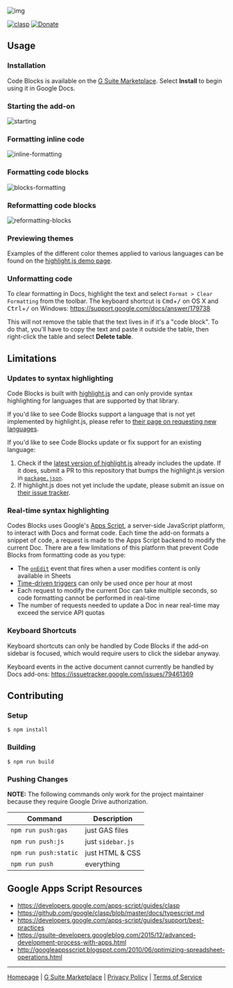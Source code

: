 ![img](https://repository-images.githubusercontent.com/68638466/d3069380-02d3-11ea-8d09-bb881c87c125)

[![clasp](https://img.shields.io/badge/built%20with-clasp-4285f4.svg)](https://github.com/google/clasp) [![Donate](https://img.shields.io/badge/Donate-PayPal-green.svg)](https://paypal.me/alexwforsythe)

## Usage

### Installation

Code Blocks is available on the [G Suite Marketplace](https://chrome.google.com/webstore/detail/code-blocks/ebieibfdjgmmimpldgengceekpfefmfd).
Select **Install** to begin using it in Google Docs.

### Starting the add-on

![starting](https://user-images.githubusercontent.com/1639061/68648430-3b709300-04d5-11ea-912f-2e767f37db56.gif)

### Formatting inline code

![inline-formatting](https://user-images.githubusercontent.com/1639061/68643446-48d25100-04c6-11ea-96e8-090333e95559.gif)

### Formatting code blocks

![blocks-formatting](https://user-images.githubusercontent.com/1639061/68649759-51338780-04d8-11ea-9e39-5793dec16a4e.gif)

### Reformatting code blocks

![reformatting-blocks](https://user-images.githubusercontent.com/1639061/68648457-4297a100-04d5-11ea-9787-6e9ecbedfdc1.gif)

### Previewing themes

Examples of the different color themes applied to various languages can be
found on the [highlight.js demo page](https://highlightjs.org/static/demo/).

### Unformatting code

To clear formatting in Docs, highlight the text and select
`Format > Clear Formatting` from the toolbar. The keyboard shortcut is
<kbd>Cmd</kbd>+<kbd>/</kbd> on OS X and <kbd>Ctrl</kbd>+<kbd>/</kbd> on
Windows:
https://support.google.com/docs/answer/179738

This will not remove the table that the text lives in if it's a "code block".
To do that, you'll have to copy the text and paste it outside the table, then
right-click the table and select **Delete table**.

## Limitations

### Updates to syntax highlighting

Code Blocks is built with [highlight.js](https://highlightjs.org/) and can only
provide syntax highlighting for languages that are supported by that library.

If you'd like to see Code Blocks support a language that is not yet implemented
by highlight.js, please refer to [their page on requesting new languages](http://highlightjs.readthedocs.io/en/latest/language-requests.html).

If you'd like to see Code Blocks update or fix support for an existing language:
1. Check if the [latest version of highlight.js](https://github.com/highlightjs/highlight.js/releases)
already includes the update. If it does, submit a PR to this repository that
bumps the highlight.js version in [`package.json`](https://github.com/alexwforsythe/code-blocks/blob/master/package.json).
2. If highlight.js does not yet include the update, please submit an issue on
[their issue tracker](https://github.com/highlightjs/highlight.js/issues).

### Real-time syntax highlighting

Codes Blocks uses Google's
[Apps Script](https://developers.google.com/apps-script/), a server-side
JavaScript platform, to interact with Docs and format code. Each time the add-on
formats a snippet of code, a request is made to the Apps Script backend to
modify the current Doc. There are a few limitations of this platform that
prevent Code Blocks from formatting code as you type:
* The [`onEdit`](https://developers.google.com/apps-script/guides/triggers#onedite)
event that fires when a user modifies content is only available in Sheets
* [Time-driven triggers](https://developers.google.com/apps-script/guides/triggers/installable#time-driven_triggers)
can only be used once per hour at most
* Each request to modify the current Doc can take multiple seconds, so code
formatting cannot be performed in real-time
* The number of requests needed to update a Doc in near real-time may exceed
the service API quotas

### Keyboard Shortcuts

Keyboard shortcuts can only be handled by Code Blocks if the add-on sidebar is
focused, which would require users to click the sidebar anyway.

Keyboard events in the active document cannot currently be handled by Docs
add-ons:
https://issuetracker.google.com/issues/79461369

## Contributing

### Setup

```
$ npm install
```

### Building

```
$ npm run build
```

### Pushing Changes

**NOTE:** The following commands only work for the project maintainer
because they require Google Drive authorization.

| Command | Description |
| --- | --- |
| `npm run push:gas` | just GAS files |
| `npm run push:js` | just `sidebar.js` |
| `npm run push:static` | just HTML & CSS |
| `npm run push` | everything |

## Google Apps Script Resources

* https://developers.google.com/apps-script/guides/clasp
* https://github.com/google/clasp/blob/master/docs/typescript.md
* https://developers.google.com/apps-script/guides/support/best-practices
* https://gsuite-developers.googleblog.com/2015/12/advanced-development-process-with-apps.html
* http://googleappsscript.blogspot.com/2010/06/optimizing-spreadsheet-operations.html

---

[Homepage](https://www.alexwforsythe.com/code-blocks/) | [G Suite Marketplace](https://chrome.google.com/webstore/detail/code-blocks/ebieibfdjgmmimpldgengceekpfefmfd) | [Privacy Policy](https://www.alexwforsythe.com/code-blocks/privacy-policy) | [Terms of Service](https://www.alexwforsythe.com/code-blocks/terms-of-service)
